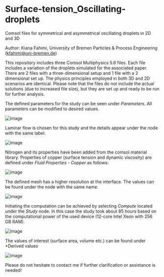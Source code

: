 # Surface-tension_Oscillating-droplets
Comsol files for symmetrical and asymmetrical oscillating droplets in 2D and 3D

Author: Kiana Fahimi, University of Bremen Particles & Process Engineering (kfahimi@uni-bremen.de)

This repository includes three Comsol Multiphysics 5.6 files. Each file includes a variation of the droplets simulated for the associated paper. There are 2 files with a three-dimensional setup and 1 file with a 2 dimensional set up. The physics principles employed in both 3D and 2D scenarios are identical. Please note that the files do not include the actual solutions (due to increased file size), but they are set up and ready to be run for further analysis.

The defined parameters for the study can be seen under *Parameters*. All parameters can be modified to desired values.

![image](https://user-images.githubusercontent.com/131758702/234258130-0633b9aa-d5f6-459b-9a8b-85050b1f9603.png)

Laminar flow is chosen for this study and the details appear under the node with the same label:
 
![image](https://user-images.githubusercontent.com/131758702/234259858-76b1eafa-550a-45b1-b766-3ffe04a5cf77.png)

Nitrogen and its properties have been added from the comsol material library. Properties of copper (surface tension and dynamic viscosity) are defined under *Fluid Properties - Copper* as follows:

![image](https://user-images.githubusercontent.com/131758702/234260529-0e2fea01-0604-4be3-9c48-8ebd56073f5a.png)

The defined mesh has a higher resolution at the interface. The values can be found under the node with the same name.

![image](https://user-images.githubusercontent.com/131758702/234266153-8cd7e4f7-e580-4ed9-aa87-6066be918502.png)

Initiating the computation can be achieved by selecting *Compute*  located under the *Study* node. In this case the study took about 85  hours based on the computational power of the used device (12-core Intel Xeon with 256 GB RAM).

![image](https://user-images.githubusercontent.com/131758702/234266655-bb6c6539-cf3a-45a5-bc14-e05074034d72.png)

The values of interest (surface area, volume etc.) can be found under *Derived values

![image](https://user-images.githubusercontent.com/131758702/234267655-21954c88-b7b1-4a4b-b4f1-8899b413df30.png)


Please do not hesitate to contact me if further clarification or assistance is needed!


